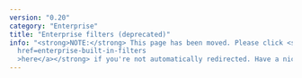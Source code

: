 ```yaml
---
version: "0.20"
category: "Enterprise"
title: "Enterprise filters (deprecated)"
info: "<strong>NOTE:</strong> This page has been moved. Please click <strong><a
  href=enterprise-built-in-filters
  >here</a></strong> if you're not automatically redirected. Have a nice day!"
---
```


<meta http-equiv="refresh" content="1;url=enterprise-built-in-filters">
